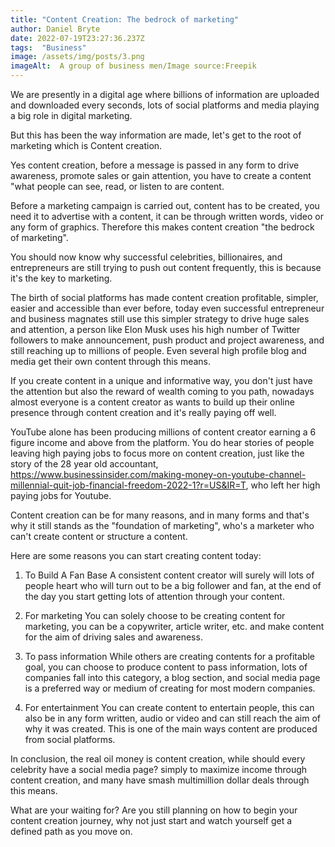 ```yaml
---
title: "Content Creation: The bedrock of marketing"
author: Daniel Bryte
date: 2022-07-19T23:27:36.237Z
tags:  "Business"
image: /assets/img/posts/3.png
imageAlt:  A group of business men/Image source:Freepik
---
```



We are presently in a digital age where billions of information are uploaded and downloaded every seconds, lots of social platforms and media playing a big role in digital marketing. 

But this has been the way information are made, let's get to the root of marketing which is Content creation.

Yes content creation, before a message is passed in any form to drive awareness,  promote sales or gain attention, you have to create a content "what people can see, read, or listen to are content.

Before a marketing campaign is carried out, content has to be created, you need it to advertise with a content, it can be through written words, video or any form of graphics. Therefore this makes content creation "the bedrock of marketing".

You should now know why successful celebrities, billionaires, and entrepreneurs are still trying to push out content frequently, this is because it's the key to marketing.

The birth of social platforms has made content creation profitable, simpler, easier and accessible than ever before, today even successful entrepreneur and business magnates still use this simpler strategy to drive huge sales and attention, a person like Elon Musk uses his high number of Twitter followers to make announcement, push product and project awareness, and still reaching up to millions of people. Even several high profile blog and media get their own content through this means.


If you create content in a unique and informative way, you don't just have the attention but also the reward of wealth coming to you path, nowadays almost everyone is a content creator as wants to build up their online presence through content creation and it's really paying off well.

YouTube alone has been producing millions of content creator earning a 6 figure income and above from the platform. You do hear stories of people leaving high paying jobs to focus more on content creation, just like the story of the 28 year old accountant,
 https://www.businessinsider.com/making-money-on-youtube-channel-millennial-quit-job-financial-freedom-2022-1?r=US&IR=T, who left her high paying jobs for Youtube.

Content creation can be for many reasons, and in many forms and that's why it still stands as the "foundation of marketing", who's a marketer who can't create content or structure a content.

Here are some reasons you can start creating content today:

1. To Build A Fan Base
A consistent content creator will surely will lots of people heart who will turn out to be a big follower and fan, at the end of the day you start getting lots of attention through your content.


2. For marketing
You can solely choose to be creating content for marketing, you can be a copywriter, article writer, etc. and make content for the aim of driving sales and awareness.

3. To pass information
While others are creating contents for a profitable goal, you can choose to produce content to pass information, lots of companies fall into this category, a blog section, and social media page is a preferred way or medium of creating for most modern companies.

4. For entertainment
You can create content to entertain people, this can also be in any form written, audio or video and can still reach the aim of why it was created. This is one of the main ways content are produced from social platforms.


In conclusion, the real oil money is content creation, while should every celebrity have a social media page? simply to maximize income through content creation, and many have smash multimillion dollar deals through this means.

What are your waiting for? Are you still planning on how to begin your content creation journey, why not just start and watch yourself get a defined path as you move on.


<!--EndFragment-->



